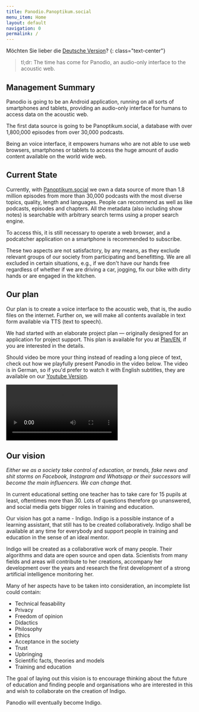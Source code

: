 ```yaml
---
title: Panodio.Panoptikum.social
menu_item: Home
layout: default
navigation: 0
permalink: /
---
```


Möchten Sie lieber die [Deutsche Version](/home_de)?
{: class="text-center"}

> tl;dr: The time has come for Panodio, an audio-only interface to the acoustic web.

## Management Summary

Panodio is going to be an Android application, running on all sorts of smartphones and tablets,
providing an audio-only interface for humans to access data on the acoustic web.

The first data source is going to be Panoptikum.social, a database with over 1,800,000 episodes from over
30,000 podcasts.

Being an voice interface, it empowers humans who are not able to use web browsers, smartphones
or tablets to access the huge amount of audio content available on the world wide web.

## Current State

Currently, with [Panoptikum.social](https://panoptikum.social) we own a data source of more than 1.8 million episodes from more than 30,000 podcasts with the most diverse topics, quality, length and languages. People can recommend as well as like podcasts, episodes and chapters. All the metadata (also including show notes) is searchable with arbitrary search terms using a proper search engine.

To access this, it is still necessary to operate a web browser, and a podcatcher application on a smartphone is recommended to subscribe.

These two aspects are not satisfactory, by any means, as they exclude relevant groups of our society from participating and benefitting. We are all excluded in certain situations, e.g., if we don't have our hands free regardless of whether if we are driving a car, jogging, fix our bike with dirty hands or are engaged in the kitchen.

## Our plan

Our plan is to create a voice interface to the acoustic web, that is, the audio files on the internet. Further on, we will make all contents available in text form available via TTS (text to speech).

We had started with an elaborate project plan — originally designed for an application for project support. This plan is available for you at [Plan/EN](/plan_en), if you are interested in the details.

Should video be more your thing instead of reading a long piece of text, check out how we playfully present Panodio in the video below.
The video is in German, so if you'd prefer to watch it with English subtitles, they are available
on our [Youtube Version](https://www.youtube.com/embed/6qM2ztyehzc?cc_lang_pref=en&cc_load_policy=1&hl=en).

<video controls>
  <source src="/video/intro.mp4" type="video/mp4">
  I'm sorry; your browser doesn't support HTML5 video in WebM with VP8/VP9 or MP4 with H.264.
</video>

## Our vision

*Either we as a society take control of education, or trends, fake news and shit storms on Facebook, Instagram and Whatsapp or their successors will become the main influencers. We can change that.*

In current educational setting one teacher has to take care for 15 pupils at least, oftentimes more
than 30. Lots of questions therefore go unanswered, and social media gets bigger roles in training and
education.

Our vision has got a name - Indigo. Indigo is a possible instance of a learning assistant, that still has
to be created collaboratively. Indigo shall be available at any time for everybody and support people
in training and education in the sense of an ideal mentor.

Indigo will be created as a collaborative work of many people. Their algorithms and data are open source
 and open data. Scientists from many fields and areas will contribute to her creations, accompany her development over the years and research the first development of a strong artificial intelligence monitoring her.

Many of her aspects have to be taken into consideration, an incomplete list could contain:

 * Technical feasability
 * Privacy
 * Freedom of opinion
 * Didactics
 * Philosophy
 * Ethics
 * Acceptance in the society
 * Trust
 * Upbringing
 * Scientific facts, theories and models
 * Training and education

The goal of laying out this vision is to encourage thinking about the future of education and finding people
and organisations who are interested in this and wish to collaborate on the creation of Indigo.

Panodio will eventually become Indigo.
